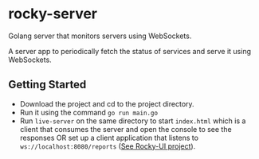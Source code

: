 # rocky-server
Golang server that monitors servers using WebSockets.

A server app to periodically fetch the status of services and serve it using WebSockets.

## Getting Started

* Download the project and cd to the project directory.
* Run it using the command 
```go run main.go```
* Run `live-server` on the same directory to start `index.html` which is a client that consumes the server and open the console to see the responses 
OR set up a client application that listens to `ws://localhost:8080/reports` (<a href="https://github.com/rafikbelas/rocky-ui" target="_blank">See Rocky-UI project</a>).

